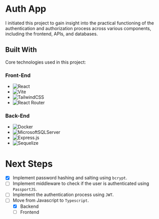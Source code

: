# Auth App

I initiated this project to gain insight into the practical functioning of the authentication and authorization process across various components, including the frontend, APIs, and databases.

## Built With
Core technologies used in this project:

### Front-End
* ![React](https://img.shields.io/badge/react-%2320232a.svg?style=for-the-badge&logo=react&logoColor=%2361DAFB)
* ![Vite](https://img.shields.io/badge/vite-%23646CFF.svg?style=for-the-badge&logo=vite&logoColor=white)
* ![TailwindCSS](https://img.shields.io/badge/tailwindcss-%2338B2AC.svg?style=for-the-badge&logo=tailwind-css&logoColor=white)
* ![React Router](https://img.shields.io/badge/React_Router-CA4245?style=for-the-badge&logo=react-router&logoColor=white)

### Back-End
* ![Docker](https://img.shields.io/badge/docker-%230db7ed.svg?style=for-the-badge&logo=docker&logoColor=white)
* ![MicrosoftSQLServer](https://img.shields.io/badge/Microsoft%20SQL%20Server-CC2927?style=for-the-badge&logo=microsoft%20sql%20server&logoColor=white)
* ![Express.js](https://img.shields.io/badge/express.js-%23404d59.svg?style=for-the-badge&logo=express&logoColor=%2361DAFB)
* ![Sequelize](https://img.shields.io/badge/Sequelize-52B0E7?style=for-the-badge&logo=Sequelize&logoColor=white)

# Next Steps
- [x] Implement password hashing and salting using `bcrypt`.
- [ ] Implement middleware to check if the user is authenticated using `PassportJS`.
- [ ] Implement the authentication process using `JWT`.
- [ ] Move from Javascript to `Typescript`.
    - [x] Backend
    - [ ] Frontend
